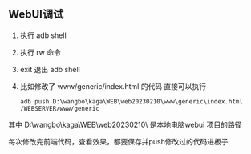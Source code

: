 ## WebUI调试

1. 执行 adb shell 

2. 执行 rw 命令

3. exit  退出 adb shell

4. 比如修改了 www/generic/index.html 的代码
   直接可以执行

   ```
   adb push D:\wangbo\kaga\WEB\web20230210\www\generic\index.html /WEBSERVER/www/generic
   ```

其中 D:\wangbo\kaga\WEB\web20230210\ 是本地电脑webui 项目的路径

每次修改完前端代码，查看效果，都要保存并push修改过的代码进板子